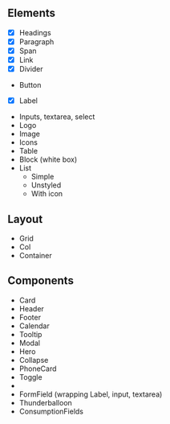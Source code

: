 ## Elements
- [x] Headings
- [x] Paragraph
- [x] Span
- [x] Link
- [x] Divider
- Button
- [x] Label
- Inputs, textarea, select
- Logo
- Image
- Icons
- Table
- Block (white box)
- List
  - Simple
  - Unstyled
  - With icon

## Layout
- Grid
- Col
- Container

## Components
- Card
- Header
- Footer
- Calendar
- Tooltip
- Modal
- Hero
- Collapse
- PhoneCard
- Toggle
- 
- FormField (wrapping Label, input, textarea)
- Thunderballoon
- ConsumptionFields
